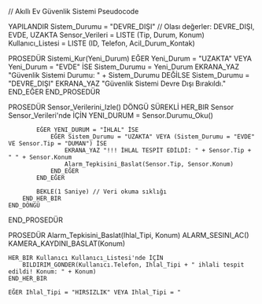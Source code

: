 // Akıllı Ev Güvenlik Sistemi Pseudocode

YAPILANDIR
    Sistem_Durumu = "DEVRE_DIŞI" // Olası değerler: DEVRE_DIŞI, EVDE, UZAKTA
    Sensor_Verileri = LISTE (Tip, Durum, Konum)
    Kullanıcı_Listesi = LISTE (ID, Telefon, Acil_Durum_Kontak)

PROSEDÜR Sistemi_Kur(Yeni_Durum)
    EĞER Yeni_Durum = "UZAKTA" VEYA Yeni_Durum = "EVDE" İSE
        Sistem_Durumu = Yeni_Durum
        EKRANA_YAZ "Güvenlik Sistemi Durumu: " + Sistem_Durumu
    DEĞİLSE
        Sistem_Durumu = "DEVRE_DIŞI"
        EKRANA_YAZ "Güvenlik Sistemi Devre Dışı Bırakıldı."
    END_EĞER
END_PROSEDÜR

PROSEDÜR Sensor_Verilerini_Izle()
    DÖNGÜ SÜREKLİ
        HER_BIR Sensor Sensor_Verileri'nde İÇİN
            YENI_DURUM = Sensor.Durumu_Oku()

            EĞER YENI_DURUM = "İHLAL" İSE
                EĞER Sistem_Durumu = "UZAKTA" VEYA (Sistem_Durumu = "EVDE" VE Sensor.Tip = "DUMAN") İSE
                    EKRANA_YAZ "!!! İHLAL TESPİT EDİLDİ: " + Sensor.Tip + " " + Sensor.Konum
                    Alarm_Tepkisini_Baslat(Sensor.Tip, Sensor.Konum)
                END_EĞER
            END_EĞER

            BEKLE(1 Saniye) // Veri okuma sıklığı
        END_HER_BIR
    END_DÖNGÜ
END_PROSEDÜR

PROSEDÜR Alarm_Tepkisini_Baslat(Ihlal_Tipi, Konum)
    ALARM_SESINI_AC()
    KAMERA_KAYDINI_BASLAT(Konum)

    HER_BIR Kullanıcı Kullanıcı_Listesi'nde İÇİN
        BILDIRIM_GONDER(Kullanıcı.Telefon, Ihlal_Tipi + " ihlali tespit edildi! Konum: " + Konum)
    END_HER_BIR

    EĞER Ihlal_Tipi = "HIRSIZLIK" VEYA Ihlal_Tipi = "
